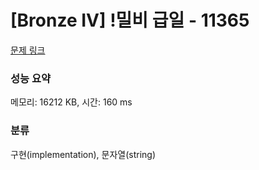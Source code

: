 # [Bronze IV] !밀비 급일 - 11365 

[문제 링크](https://www.acmicpc.net/problem/11365) 

### 성능 요약

메모리: 16212 KB, 시간: 160 ms

### 분류

구현(implementation), 문자열(string)

